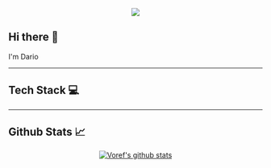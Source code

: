 <p align="center">
  <img src="https://capsule-render.vercel.app/api?type=waving&height=120&color=0:A6ACCD,25:9CA7E4,50:B388EB,75:D3A7FF,100:C5A3FF&padding=0" />
</p>

## Hi there 👋
<p>I'm Dario</p>

---

## Tech Stack 💻


---

## Github Stats 📈
<p align="center">
  <a href="https://github.com/anuraghazra/github-readme-stats">
    <img src="https://github-readme-stats.vercel.app/api?username=voref&show_icons=true&theme=material-palenight" alt="Voref's github stats"/>
  </a>
</p>
